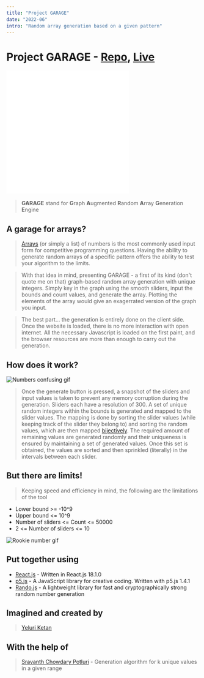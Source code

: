```yaml
---
title: "Project GARAGE"
date: "2022-06"
intro: "Random array generation based on a given pattern"
---
```


# Project GARAGE - [Repo](https://github.com/YeluriKetan/project-GARAGE), [Live](https://yeluriketan.github.io/project-GARAGE/)

![Logo](https://raw.githubusercontent.com/YeluriKetan/project-GARAGE/master/public/logo.png)

> **GARAGE** stand for **G**raph **A**ugmented **R**andom **A**rray **G**eneration **E**ngine

## A garage for arrays?

> [Arrays](https://en.wikipedia.org/wiki/Array_data_structure) (or simply a list) of numbers is the most commonly used input form for competitive programming questions. Having the ability to generate random arrays of a specific pattern offers the ability to test your algorithm to the limits.

> With that idea in mind, presenting GARAGE - a first of its kind (don't quote me on that) graph-based random array generation with unique integers. Simply key in the graph using the smooth sliders, input the bounds and count values, and generate the array. Plotting the elements of the array would give an exagerrated version of the graph you input.

> The best part... the generation is entirely done on the client side. Once the website is loaded, there is no more interaction with open internet. All the necessary Javascript is loaded on the first paint, and the browser resources are more than enough to carry out the generation.

## How does it work?

![Numbers confusing gif](https://c.tenor.com/phAqVBNpQ1QAAAAd/will-ferrell-confused.gif)

> Once the generate button is pressed, a snapshot of the sliders and input values is taken to prevent any memory corruption during the generation. Sliders each have a resolution of 300. A set of unique random integers within the bounds is generated and mapped to the slider values. The mapping is done by sorting the slider values (while keeping track of the slider they belong to) and sorting the random values, which are then mapped [bijectively](https://en.wikipedia.org/wiki/Bijection). The required amount of remaining values are generated randomly and their uniqueness is ensured by maintaining a set of generated values. Once this set is obtained, the values are sorted and then sprinkled (literally) in the intervals between each slider.

## But there are limits!

> Keeping speed and efficiency in mind, the following are the limitations of the tool

- Lower bound >= -10^9
- Upper bound <= 10^9
- Number of sliders <= Count <= 50000
- 2 <= Number of sliders <= 10

![Rookie number gif](https://c.tenor.com/uN_sLmFqa9cAAAAC/wolf-of-wall-street-rookie-numbers.gif)

## Put together using

- [React.js](https://reactjs.org/) - Written in React.js 18.1.0
- [p5.js](https://p5js.org/) - A JavaScript library for creative coding. Written with p5.js 1.4.1
- [Rando.js](https://randojs.com/) - A lightweight library for fast and cryptographically strong random number generation

## Imagined and created by

> [Yeluri Ketan](https://github.com/YeluriKetan)

## With the help of

> [Sravanth Chowdary Potluri](https://github.com/parzival979) - Generation algorithm for k unique values in a given range
